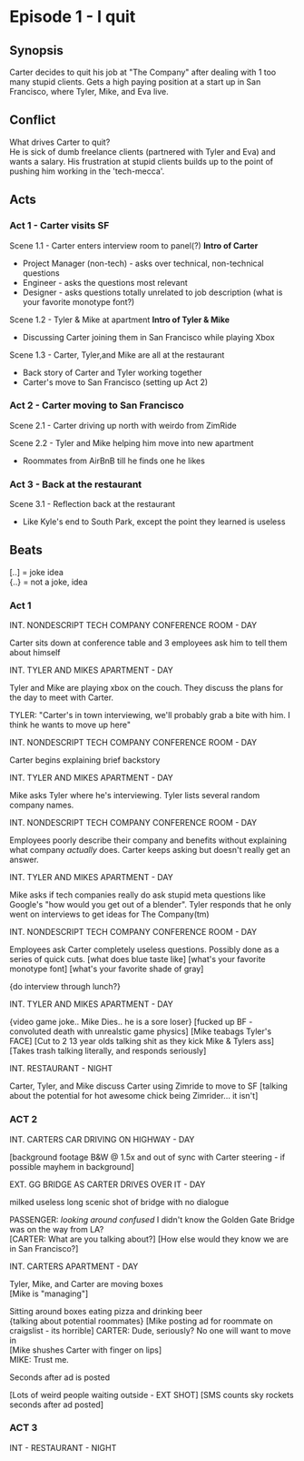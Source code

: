 Episode 1 - I quit
==========


Synopsis
--------
Carter decides to quit his job at "The Company" after dealing with 1 too many stupid clients. Gets a high paying position at a start up in San Francisco, where Tyler, Mike, and Eva live. 
  

Conflict
--------

What drives Carter to quit?  
He is sick of dumb freelance clients (partnered with Tyler and Eva) and wants a salary. His frustration at stupid clients builds up to the point of pushing him working in the 'tech-mecca'. 

Acts
----

### Act 1 - Carter visits SF
  
Scene 1.1 - Carter enters interview room to panel(?) __Intro of Carter__

* Project Manager (non-tech) - asks over technical, non-technical questions
* Engineer - asks the questions most relevant
* Designer - asks questions totally unrelated to job description (what is your favorite monotype font?)
  
Scene 1.2 - Tyler & Mike at apartment __Intro of Tyler & Mike__

* Discussing Carter joining them in San Francisco while playing Xbox
  
Scene 1.3 - Carter, Tyler,and Mike are all at the restaurant

* Back story of Carter and Tyler working together
* Carter's move to San Francisco (setting up Act 2)
 
### Act 2 - Carter moving to San Francisco
  
Scene 2.1 - Carter driving up north with weirdo from ZimRide

Scene 2.2 - Tyler and Mike helping him move into new apartment

* Roommates from AirBnB till he finds one he likes
  
### Act 3 - Back at the restaurant
  
Scene 3.1 - Reflection back at the restaurant

* Like Kyle's end to South Park, except the point they learned is useless
 

Beats
-----
[..] = joke idea  
{..} = not a joke, idea

### Act 1


INT. NONDESCRIPT TECH COMPANY CONFERENCE ROOM - DAY

Carter sits down at conference table and 3 employees ask him to tell them about himself


INT. TYLER AND MIKES APARTMENT - DAY

Tyler and Mike are playing xbox on the couch. They discuss the plans for the day to meet with Carter.

TYLER: "Carter's in town interviewing, we'll probably grab a bite with him. I think he wants to move up here"


INT. NONDESCRIPT TECH COMPANY CONFERENCE ROOM - DAY

Carter begins explaining brief backstory


INT. TYLER AND MIKES APARTMENT - DAY

Mike asks Tyler where he's interviewing. Tyler lists several random company names.


INT. NONDESCRIPT TECH COMPANY CONFERENCE ROOM - DAY

Employees poorly describe their company and benefits without explaining what company _actually_ does. Carter keeps asking but doesn't really get an answer.


INT. TYLER AND MIKES APARTMENT - DAY

Mike asks if tech companies really do ask stupid meta questions like Google's "how would you get out of a blender". Tyler responds that he only went on interviews to get ideas for The Company(tm)


INT. NONDESCRIPT TECH COMPANY CONFERENCE ROOM - DAY

Employees ask Carter completely useless questions. Possibly done as a series of quick cuts.
[what does blue taste like]
[what's your favorite monotype font]
[what's your favorite shade of gray]

{do interview through lunch?}


INT. TYLER AND MIKES APARTMENT - DAY

{video game joke.. Mike Dies.. he is a sore loser}
[fucked up BF - convoluted death with unrealstic game physics]
[Mike teabags Tyler's FACE]
[Cut to 2 13 year olds talking shit as they kick Mike & Tylers ass]
[Takes trash talking literally, and responds seriously]


INT. RESTAURANT - NIGHT

Carter, Tyler, and Mike discuss Carter using Zimride to move to SF
[talking about the potential for hot awesome chick being Zimrider... it isn't]

### ACT 2

INT. CARTERS CAR DRIVING ON HIGHWAY - DAY

[background footage B&W @ 1.5x and out of sync with Carter steering - if possible mayhem in background]


EXT. GG BRIDGE AS CARTER DRIVES OVER IT - DAY  

milked useless long scenic shot of bridge with no dialogue  

PASSENGER: _looking around confused_ I didn't know the Golden Gate Bridge was on the way from LA?  
[CARTER: What are you talking about?]
[How else would they know we are in San Francisco?]



INT. CARTERS APARTMENT - DAY

Tyler, Mike, and Carter are moving boxes  
[Mike is "managing"]

Sitting around boxes eating pizza and drinking beer  
{talking about potential roommates}
[Mike posting ad for roommate on craigslist - its horrible]
CARTER: Dude, seriously? No one will want to move in  
[Mike shushes Carter with finger on lips]  
MIKE: Trust me.

Seconds after ad is posted

[Lots of weird people waiting outside - EXT SHOT]
[SMS counts sky rockets seconds after ad posted]

### ACT 3


INT - RESTAURANT - NIGHT


